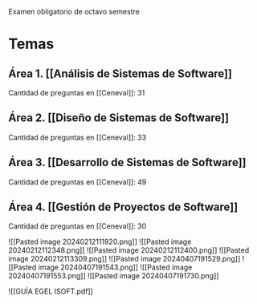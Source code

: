 Examen obligatorio de octavo semestre

# Temas
## Área 1. [[Análisis de Sistemas de Software]]
Cantidad de preguntas en [[Ceneval]]: 31

## Área 2. [[Diseño de Sistemas de Software]]
Cantidad de preguntas en [[Ceneval]]: 33

## Área 3. [[Desarrollo de Sistemas de Software]]
Cantidad de preguntas en [[Ceneval]]: 49

## Área 4. [[Gestión de Proyectos de Software]]
Cantidad de preguntas en [[Ceneval]]: 30


![[Pasted image 20240212111920.png]]
![[Pasted image 20240212112348.png]]
![[Pasted image 20240212112400.png]]
![[Pasted image 20240212113309.png]]
![[Pasted image 20240407191529.png]]
![[Pasted image 20240407191543.png]]
![[Pasted image 20240407191553.png]]
![[Pasted image 20240407191730.png]]

![[GUÍA EGEL ISOFT.pdf]]